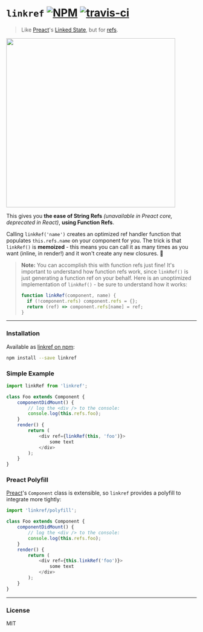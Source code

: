 # `linkref` [![NPM](https://img.shields.io/npm/v/linkref.svg?style=flat)](https://www.npmjs.org/package/linkref) [![travis-ci](https://travis-ci.org/developit/linkref.svg?branch=master)](https://travis-ci.org/developit/linkref)

> Like [Preact]'s [Linked State], but for [refs].

<img src="http://i.imgur.com/V4kTgbn.png" width="447">

This gives you **the ease of String Refs** _(unavailable in Preact core, deprecated in React)_, **using Function Refs**.

Calling `linkRef('name')` creates an optimized ref handler function that populates `this.refs.name` on your component for you. The trick is that `linkRef()` is **memoized** - this means you can call it as many times as you want (inline, in render!) and it won't create any new closures. 🌈

> **Note:** You can accomplish this with function refs just fine! It's important to understand how function refs work, since `linkRef()` is just generating a function ref on your behalf. Here is an unoptimized implementation of `linkRef()` - be sure to understand how it works:
>
> ```js
> function linkRef(component, name) {
>   if (!component.refs) component.refs = {};
>   return (ref) => component.refs[name] = ref;
> }
> ```


---


### Installation

Available as [linkref on npm](https://npm.im/linkref):

```sh
npm install --save linkref
```


### Simple Example

```js
import linkRef from 'linkref';

class Foo extends Component {
	componentDidMount() {
		// log the <div /> to the console:
		console.log(this.refs.foo);
	}
	render() {
		return (
			<div ref={linkRef(this, 'foo')}>
				some text
			</div>
		);
	}
}
```


### Preact Polyfill

[Preact]'s `Component` class is extensible, so `linkref` provides a polyfill to integrate more tightly:

```js
import 'linkref/polyfill';

class Foo extends Component {
	componentDidMount() {
		// log the <div /> to the console:
		console.log(this.refs.foo);
	}
	render() {
		return (
			<div ref={this.linkRef('foo')}>
				some text
			</div>
		);
	}
}
```


---


### License

MIT


[Preact]: https://github.com/developit/preact
[Linked State]: https://preactjs.com/guide/linked-state
[refs]: https://facebook.github.io/react/docs/refs-and-the-dom.html
